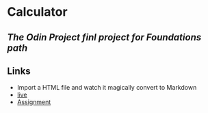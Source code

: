 # Calculator
## _The Odin Project finl project for Foundations path_

## Links
- Import a HTML file and watch it magically convert to Markdown
- [live](https://bielesz.github.io/Calculator/)
- [Assignment](https://www.theodinproject.com/lessons/foundations-calculator#assignment)